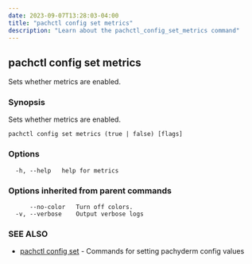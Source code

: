 ```yaml
---
date: 2023-09-07T13:28:03-04:00
title: "pachctl config set metrics"
description: "Learn about the pachctl_config_set_metrics command"
---
```


## pachctl config set metrics

Sets whether metrics are enabled.

### Synopsis

Sets whether metrics are enabled.

```
pachctl config set metrics (true | false) [flags]
```

### Options

```
  -h, --help   help for metrics
```

### Options inherited from parent commands

```
      --no-color   Turn off colors.
  -v, --verbose    Output verbose logs
```

### SEE ALSO

* [pachctl config set](../pachctl_config_set)	 - Commands for setting pachyderm config values

